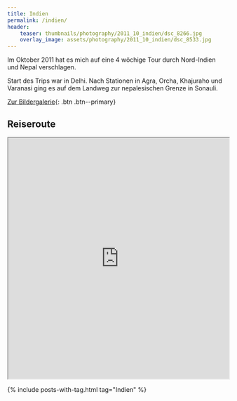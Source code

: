 ```yaml
---
title: Indien
permalink: /indien/
header:
    teaser: thumbnails/photography/2011_10_indien/dsc_8266.jpg
    overlay_image: assets/photography/2011_10_indien/dsc_8533.jpg
---
```


Im Oktober 2011 hat es mich auf eine 4 wöchige Tour durch Nord-Indien und Nepal verschlagen. 

Start des Trips war in Delhi. Nach Stationen in Agra, Orcha, Khajuraho und Varanasi ging es auf dem Landweg 
zur nepalesischen Grenze in Sonauli.

[Zur Bildergalerie](/photography/indien-2011/){: .btn .btn--primary}

## Reiseroute
<iframe src="https://www.google.com/maps/d/u/0/embed?mid=16H6_4xl5uwt91PZLog8xUBhNvYb4LN40" width="100%" height="550px"></iframe>

{% include posts-with-tag.html tag="Indien" %}
